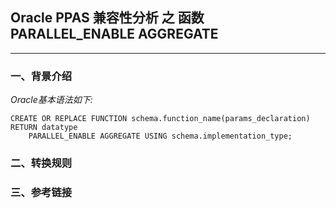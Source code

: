 ## Oracle PPAS 兼容性分析 之 函数 PARALLEL_ENABLE AGGREGATE 
---

### 一、背景介绍

**Oracle基本语法如下*:*
```
CREATE OR REPLACE FUNCTION schema.function_name(params_declaration) RETURN datatype
    PARALLEL_ENABLE AGGREGATE USING schema.implementation_type;
```

### 二、转换规则

### 三、参考链接
